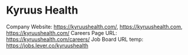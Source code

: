 # Kyruus Health

Company Website: https://kyruushealth.com/, https://kyruushealth.com, https://kyruushealth.com/
Careers Page URL: https://kyruushealth.com/careers/
Job Board URL temp: https://jobs.lever.co/kyruushealth